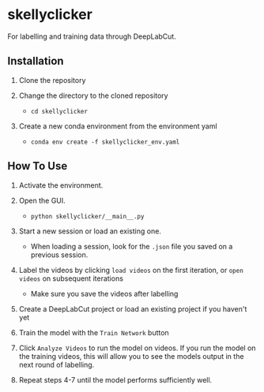 # skellyclicker

For labelling and training data through DeepLabCut.

## Installation

1. Clone the repository

2. Change the directory to the cloned repository

    - `cd skellyclicker`

3. Create a new conda environment from the environment yaml

    - `conda env create -f skellyclicker_env.yaml`

## How To Use

1. Activate the environment.

2. Open the GUI.
    - `python skellyclicker/__main__.py`

3. Start a new session or load an existing one.
    - When loading a session, look for the `.json` file you saved on a previous session.

4. Label the videos by clicking `load videos` on the first iteration, or `open videos` on subsequent iterations
    - Make sure you save the videos after labelling
    
5. Create a DeepLabCut project or load an existing project if you haven't yet

6. Train the model with the `Train Network` button

7. Click `Analyze Videos` to run the model on videos. If you run the model on the training videos, this will allow you to see the models output in the next round of labelling. 

8. Repeat steps 4-7 until the model performs sufficiently well.
